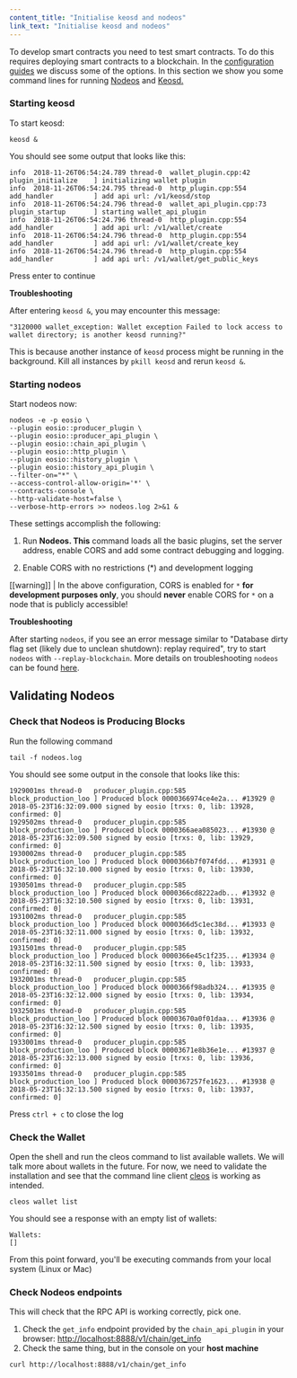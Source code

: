 ```yaml
---
content_title: "Initialise keosd and nodeos"
link_text: "Initialise keosd and nodeos"
---
```


To develop smart contracts you need to test smart contracts. To do this requires deploying smart contracts to a blockchain. In the [configuration guides](../../35_eosio-guides/20_configuration-guides) we discuss some of the options. In this section we show you some command lines for running [Nodeos](../../glossary/index#nodeos) and [Keosd.](../../glossary/index#keosd)   


### Starting keosd

To start keosd:

```shell
keosd &
```
You should see some output that looks like this:

```text
info  2018-11-26T06:54:24.789 thread-0  wallet_plugin.cpp:42          plugin_initialize    ] initializing wallet plugin
info  2018-11-26T06:54:24.795 thread-0  http_plugin.cpp:554           add_handler          ] add api url: /v1/keosd/stop
info  2018-11-26T06:54:24.796 thread-0  wallet_api_plugin.cpp:73      plugin_startup       ] starting wallet_api_plugin
info  2018-11-26T06:54:24.796 thread-0  http_plugin.cpp:554           add_handler          ] add api url: /v1/wallet/create
info  2018-11-26T06:54:24.796 thread-0  http_plugin.cpp:554           add_handler          ] add api url: /v1/wallet/create_key
info  2018-11-26T06:54:24.796 thread-0  http_plugin.cpp:554           add_handler          ] add api url: /v1/wallet/get_public_keys
```
Press enter to continue

**Troubleshooting**

After entering `keosd &`, you may encounter this message:

```shell
"3120000 wallet_exception: Wallet exception Failed to lock access to wallet directory; is another keosd running?"
```

This is because another instance of `keosd` process might be running in the background. Kill all instances by `pkill keosd` and rerun `keosd &`.

### Starting nodeos

Start nodeos now:

```shell
nodeos -e -p eosio \
--plugin eosio::producer_plugin \
--plugin eosio::producer_api_plugin \
--plugin eosio::chain_api_plugin \
--plugin eosio::http_plugin \
--plugin eosio::history_plugin \
--plugin eosio::history_api_plugin \
--filter-on="*" \
--access-control-allow-origin='*' \
--contracts-console \
--http-validate-host=false \
--verbose-http-errors >> nodeos.log 2>&1 &
```
These settings accomplish the following:

1. Run **Nodeos. This** command loads all the basic plugins, set the server address, enable CORS and add some contract debugging and logging.

2. Enable CORS with no restrictions (*) and development logging


[[warning]]
| In the above configuration, CORS is enabled for `*` **for development purposes only**, you should **never** enable CORS for `*` on a node that is publicly accessible!

**Troubleshooting**

After starting `nodeos`, if you see an error message similar to "Database dirty flag set (likely due to unclean shutdown): replay required", try to start `nodeos` with  `--replay-blockchain`. More details on troubleshooting `nodeos` can be found [here](https://developers.eos.io/manuals/eos/latest/nodeos/troubleshooting/index).

## Validating Nodeos

### Check that Nodeos is Producing Blocks

Run the following command

```shell
tail -f nodeos.log
```
You should see some output in the console that looks like this:

```text
1929001ms thread-0   producer_plugin.cpp:585       block_production_loo ] Produced block 0000366974ce4e2a... #13929 @ 2018-05-23T16:32:09.000 signed by eosio [trxs: 0, lib: 13928, confirmed: 0]
1929502ms thread-0   producer_plugin.cpp:585       block_production_loo ] Produced block 0000366aea085023... #13930 @ 2018-05-23T16:32:09.500 signed by eosio [trxs: 0, lib: 13929, confirmed: 0]
1930002ms thread-0   producer_plugin.cpp:585       block_production_loo ] Produced block 0000366b7f074fdd... #13931 @ 2018-05-23T16:32:10.000 signed by eosio [trxs: 0, lib: 13930, confirmed: 0]
1930501ms thread-0   producer_plugin.cpp:585       block_production_loo ] Produced block 0000366cd8222adb... #13932 @ 2018-05-23T16:32:10.500 signed by eosio [trxs: 0, lib: 13931, confirmed: 0]
1931002ms thread-0   producer_plugin.cpp:585       block_production_loo ] Produced block 0000366d5c1ec38d... #13933 @ 2018-05-23T16:32:11.000 signed by eosio [trxs: 0, lib: 13932, confirmed: 0]
1931501ms thread-0   producer_plugin.cpp:585       block_production_loo ] Produced block 0000366e45c1f235... #13934 @ 2018-05-23T16:32:11.500 signed by eosio [trxs: 0, lib: 13933, confirmed: 0]
1932001ms thread-0   producer_plugin.cpp:585       block_production_loo ] Produced block 0000366f98adb324... #13935 @ 2018-05-23T16:32:12.000 signed by eosio [trxs: 0, lib: 13934, confirmed: 0]
1932501ms thread-0   producer_plugin.cpp:585       block_production_loo ] Produced block 00003670a0f01daa... #13936 @ 2018-05-23T16:32:12.500 signed by eosio [trxs: 0, lib: 13935, confirmed: 0]
1933001ms thread-0   producer_plugin.cpp:585       block_production_loo ] Produced block 00003671e8b36e1e... #13937 @ 2018-05-23T16:32:13.000 signed by eosio [trxs: 0, lib: 13936, confirmed: 0]
1933501ms thread-0   producer_plugin.cpp:585       block_production_loo ] Produced block 0000367257fe1623... #13938 @ 2018-05-23T16:32:13.500 signed by eosio [trxs: 0, lib: 13937, confirmed: 0]
```
Press `ctrl + c` to close the log

### Check the Wallet

Open the shell and run the cleos command to list available wallets. We will talk more about wallets in the future. For now, we need to validate the installation and see that the command line client
[cleos](https://developers.eos.io/manuals/eos/latest/cleos) is working as intended.


```shell
cleos wallet list
```
You should see a response with an empty list of wallets:

```
Wallets:
[]
```

From this point forward, you'll be executing commands from your local system (Linux or Mac)

### Check Nodeos endpoints

This will check that the RPC API is working correctly, pick one.

1. Check the `get_info` endpoint provided by the `chain_api_plugin` in your browser: [http://localhost:8888/v1/chain/get_info](http://localhost:8888/v1/chain/get_info)
2. Check the same thing, but in the console on your **host machine**

```shell
curl http://localhost:8888/v1/chain/get_info
```

